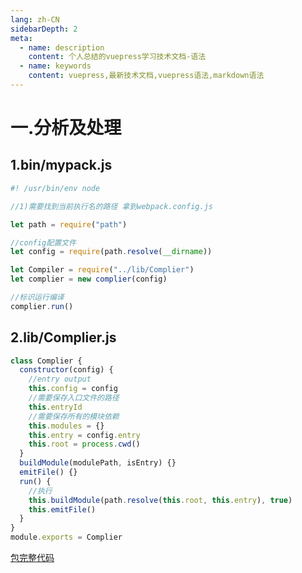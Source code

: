 ```yaml
---
lang: zh-CN
sidebarDepth: 2
meta:
  - name: description
    content: 个人总结的vuepress学习技术文档-语法
  - name: keywords
    content: vuepress,最新技术文档,vuepress语法,markdown语法
---
```


# 一.分析及处理

## 1.bin/mypack.js

```js
#! /usr/bin/env node

//1)需要找到当前执行名的路径 拿到webpack.config.js

let path = require("path")

//config配置文件
let config = require(path.resolve(__dirname))

let Compiler = require("../lib/Complier")
let complier = new complier(config)

//标识运行编译
complier.run()
```

## 2.lib/Complier.js

```js
class Complier {
  constructor(config) {
    //entry output
    this.config = config
    //需要保存入口文件的路径
    this.entryId
    //需要保存所有的模块依赖
    this.modules = {}
    this.entry = config.entry
    this.root = process.cwd()
  }
  buildModule(modulePath, isEntry) {}
  emitFile() {}
  run() {
    //执行
    this.buildModule(path.resolve(this.root, this.entry), true)
    this.emitFile()
  }
}
module.exports = Complier
```

[包完整代码](https://github.com/zhoubichuan/frontend-note/tree/master/3.dev/3.scaffolding/1.webpack/5.write/2.mypack)
